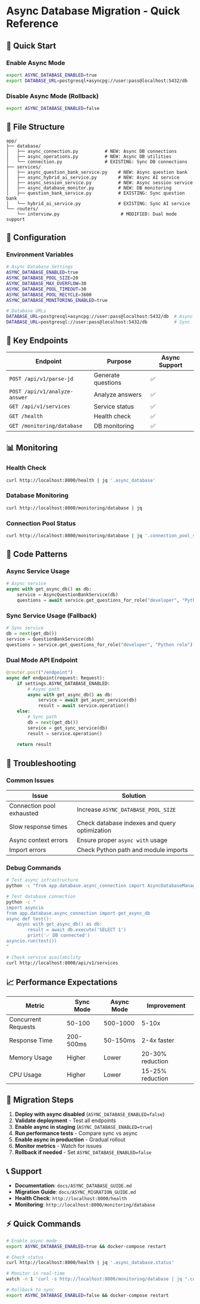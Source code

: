 # Async Database Migration - Quick Reference

## 🚀 **Quick Start**

### Enable Async Mode
```bash
export ASYNC_DATABASE_ENABLED=true
export DATABASE_URL=postgresql+asyncpg://user:pass@localhost:5432/db
```

### Disable Async Mode (Rollback)
```bash
export ASYNC_DATABASE_ENABLED=false
```

## 📁 **File Structure**

```
app/
├── database/
│   ├── async_connection.py          # NEW: Async DB connections
│   ├── async_operations.py          # NEW: Async DB utilities
│   └── connection.py                # EXISTING: Sync DB connections
├── services/
│   ├── async_question_bank_service.py    # NEW: Async question bank
│   ├── async_hybrid_ai_service.py        # NEW: Async AI service
│   ├── async_session_service.py          # NEW: Async session service
│   ├── async_database_monitor.py         # NEW: DB monitoring
│   ├── question_bank_service.py          # EXISTING: Sync question bank
│   └── hybrid_ai_service.py              # EXISTING: Sync AI service
└── routers/
    └── interview.py                       # MODIFIED: Dual mode support
```

## 🔧 **Configuration**

### Environment Variables
```bash
# Async Database Settings
ASYNC_DATABASE_ENABLED=true
ASYNC_DATABASE_POOL_SIZE=20
ASYNC_DATABASE_MAX_OVERFLOW=30
ASYNC_DATABASE_POOL_TIMEOUT=30
ASYNC_DATABASE_POOL_RECYCLE=3600
ASYNC_DATABASE_MONITORING_ENABLED=true

# Database URLs
DATABASE_URL=postgresql+asyncpg://user:pass@localhost:5432/db  # Async
DATABASE_URL=postgresql://user:pass@localhost:5432/db          # Sync
```

## 🎯 **Key Endpoints**

| Endpoint | Purpose | Async Support |
|----------|---------|---------------|
| `POST /api/v1/parse-jd` | Generate questions | ✅ |
| `POST /api/v1/analyze-answer` | Analyze answers | ✅ |
| `GET /api/v1/services` | Service status | ✅ |
| `GET /health` | Health check | ✅ |
| `GET /monitoring/database` | DB monitoring | ✅ |

## 📊 **Monitoring**

### Health Check
```bash
curl http://localhost:8000/health | jq '.async_database'
```

### Database Monitoring
```bash
curl http://localhost:8000/monitoring/database | jq
```

### Connection Pool Status
```bash
curl http://localhost:8000/monitoring/database | jq '.connection_pool_status'
```

## 🔄 **Code Patterns**

### Async Service Usage
```python
# Async service
async with get_async_db() as db:
    service = AsyncQuestionBankService(db)
    questions = await service.get_questions_for_role("developer", "Python role")
```

### Sync Service Usage (Fallback)
```python
# Sync service
db = next(get_db())
service = QuestionBankService(db)
questions = service.get_questions_for_role("developer", "Python role")
```

### Dual Mode API Endpoint
```python
@router.post("/endpoint")
async def endpoint(request: Request):
    if settings.ASYNC_DATABASE_ENABLED:
        # Async path
        async with get_async_db() as db:
            service = await get_async_service(db)
            result = await service.operation()
    else:
        # Sync path
        db = next(get_db())
        service = get_sync_service(db)
        result = service.operation()
    
    return result
```

## 🚨 **Troubleshooting**

### Common Issues

| Issue | Solution |
|-------|----------|
| Connection pool exhausted | Increase `ASYNC_DATABASE_POOL_SIZE` |
| Slow response times | Check database indexes and query optimization |
| Async context errors | Ensure proper `async with` usage |
| Import errors | Check Python path and module imports |

### Debug Commands
```bash
# Test async infrastructure
python -c "from app.database.async_connection import AsyncDatabaseManager; print('✅ Async ready')"

# Test database connection
python -c "
import asyncio
from app.database.async_connection import get_async_db
async def test(): 
    async with get_async_db() as db: 
        result = await db.execute('SELECT 1')
        print('✅ DB connected')
asyncio.run(test())
"

# Check service availability
curl http://localhost:8000/api/v1/services
```

## 📈 **Performance Expectations**

| Metric | Sync Mode | Async Mode | Improvement |
|--------|-----------|------------|-------------|
| Concurrent Requests | 50-100 | 500-1000 | 5-10x |
| Response Time | 200-500ms | 50-150ms | 2-4x faster |
| Memory Usage | Higher | Lower | 20-30% reduction |
| CPU Usage | Higher | Lower | 15-25% reduction |

## 🔄 **Migration Steps**

1. **Deploy with async disabled** (`ASYNC_DATABASE_ENABLED=false`)
2. **Validate deployment** - Test all endpoints
3. **Enable async in staging** (`ASYNC_DATABASE_ENABLED=true`)
4. **Run performance tests** - Compare sync vs async
5. **Enable async in production** - Gradual rollout
6. **Monitor metrics** - Watch for issues
7. **Rollback if needed** - Set `ASYNC_DATABASE_ENABLED=false`

## 📞 **Support**

- **Documentation**: `docs/ASYNC_DATABASE_GUIDE.md`
- **Migration Guide**: `docs/ASYNC_MIGRATION_GUIDE.md`
- **Health Check**: `http://localhost:8000/health`
- **Monitoring**: `http://localhost:8000/monitoring/database`

## ⚡ **Quick Commands**

```bash
# Enable async mode
export ASYNC_DATABASE_ENABLED=true && docker-compose restart

# Check status
curl http://localhost:8000/health | jq '.async_database.status'

# Monitor in real-time
watch -n 1 'curl -s http://localhost:8000/monitoring/database | jq ".connection_pool_status"'

# Rollback to sync
export ASYNC_DATABASE_ENABLED=false && docker-compose restart
```
